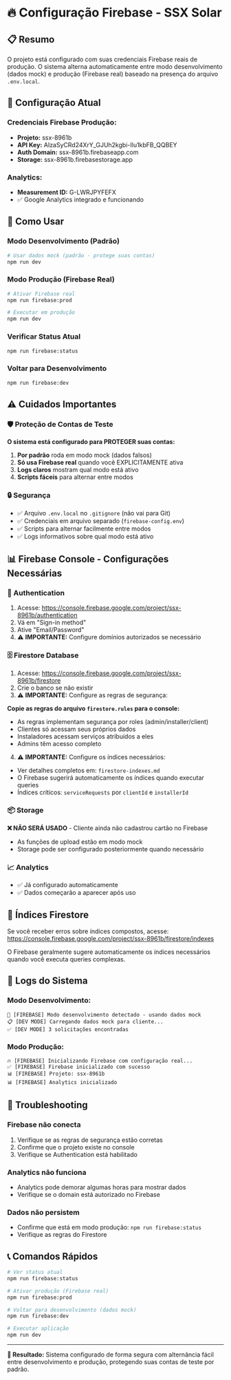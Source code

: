 # 🔥 Configuração Firebase - SSX Solar

## 📋 Resumo

O projeto está configurado com suas credenciais Firebase reais de produção. O sistema alterna automaticamente entre modo desenvolvimento (dados mock) e produção (Firebase real) baseado na presença do arquivo `.env.local`.

## 🔧 Configuração Atual

### Credenciais Firebase Produção:
- **Projeto:** ssx-8961b
- **API Key:** AIzaSyCRd24XrY_GJUh2kgbi-Ilu1kbFB_QQBEY
- **Auth Domain:** ssx-8961b.firebaseapp.com
- **Storage:** ssx-8961b.firebasestorage.app

### Analytics:
- **Measurement ID:** G-LWRJPYFEFX
- ✅ Google Analytics integrado e funcionando

## 🚀 Como Usar

### Modo Desenvolvimento (Padrão)
```bash
# Usar dados mock (padrão - protege suas contas)
npm run dev
```

### Modo Produção (Firebase Real)
```bash
# Ativar Firebase real
npm run firebase:prod

# Executar em produção
npm run dev
```

### Verificar Status Atual
```bash
npm run firebase:status
```

### Voltar para Desenvolvimento
```bash
npm run firebase:dev
```

## ⚠️  Cuidados Importantes

### 🛡️ Proteção de Contas de Teste

**O sistema está configurado para PROTEGER suas contas:**

1. **Por padrão** roda em modo mock (dados falsos)
2. **Só usa Firebase real** quando você EXPLICITAMENTE ativa
3. **Logs claros** mostram qual modo está ativo
4. **Scripts fáceis** para alternar entre modos

### 🔒 Segurança

- ✅ Arquivo `.env.local` no `.gitignore` (não vai para Git)
- ✅ Credenciais em arquivo separado (`firebase-config.env`)
- ✅ Scripts para alternar facilmente entre modos
- ✅ Logs informativos sobre qual modo está ativo

## 📊 Firebase Console - Configurações Necessárias

### 🔐 Authentication
1. Acesse: https://console.firebase.google.com/project/ssx-8961b/authentication
2. Vá em "Sign-in method"
3. Ative "Email/Password"
4. ⚠️ **IMPORTANTE:** Configure domínios autorizados se necessário

### 🗄️ Firestore Database
1. Acesse: https://console.firebase.google.com/project/ssx-8961b/firestore
2. Crie o banco se não existir
3. ⚠️ **IMPORTANTE:** Configure as regras de segurança:

**Copie as regras do arquivo `firestore.rules` para o console:**
- As regras implementam segurança por roles (admin/installer/client)
- Clientes só acessam seus próprios dados
- Instaladores acessam serviços atribuídos a eles
- Admins têm acesso completo

4. ⚠️ **IMPORTANTE:** Configure os índices necessários:
- Ver detalhes completos em: `firestore-indexes.md`
- O Firebase sugerirá automaticamente os índices quando executar queries
- Índices críticos: `serviceRequests` por `clientId` e `installerId`

### 📦 Storage
**❌ NÃO SERÁ USADO** - Cliente ainda não cadastrou cartão no Firebase
- As funções de upload estão em modo mock
- Storage pode ser configurado posteriormente quando necessário

### 📈 Analytics
- ✅ Já configurado automaticamente
- ✅ Dados começarão a aparecer após uso

## 🧪 Índices Firestore

Se você receber erros sobre índices compostos, acesse:
https://console.firebase.google.com/project/ssx-8961b/firestore/indexes

O Firebase geralmente sugere automaticamente os índices necessários quando você executa queries complexas.

## 🔄 Logs do Sistema

### Modo Desenvolvimento:
```
🔧 [FIREBASE] Modo desenvolvimento detectado - usando dados mock
📋 [DEV MODE] Carregando dados mock para cliente...
✅ [DEV MODE] 3 solicitações encontradas
```

### Modo Produção:
```
🔥 [FIREBASE] Inicializando Firebase com configuração real...
✅ [FIREBASE] Firebase inicializado com sucesso
📊 [FIREBASE] Projeto: ssx-8961b
📊 [FIREBASE] Analytics inicializado
```

## 🚨 Troubleshooting

### Firebase não conecta
1. Verifique se as regras de segurança estão corretas
2. Confirme que o projeto existe no console
3. Verifique se Authentication está habilitado

### Analytics não funciona
- Analytics pode demorar algumas horas para mostrar dados
- Verifique se o domain está autorizado no Firebase

### Dados não persistem
- Confirme que está em modo produção: `npm run firebase:status`
- Verifique as regras do Firestore

## 📞 Comandos Rápidos

```bash
# Ver status atual
npm run firebase:status

# Ativar produção (Firebase real)
npm run firebase:prod

# Voltar para desenvolvimento (dados mock)
npm run firebase:dev

# Executar aplicação
npm run dev
```

---

**🎯 Resultado:** Sistema configurado de forma segura com alternância fácil entre desenvolvimento e produção, protegendo suas contas de teste por padrão. 